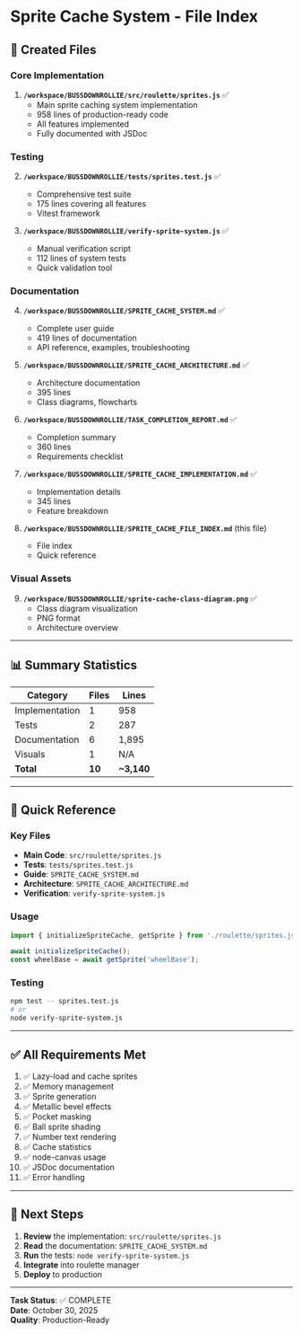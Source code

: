 # Sprite Cache System - File Index

## 📁 Created Files

### Core Implementation
1. **`/workspace/BUSSDOWNROLLIE/src/roulette/sprites.js`** ✅
   - Main sprite caching system implementation
   - 958 lines of production-ready code
   - All features implemented
   - Fully documented with JSDoc

### Testing
2. **`/workspace/BUSSDOWNROLLIE/tests/sprites.test.js`** ✅
   - Comprehensive test suite
   - 175 lines covering all features
   - Vitest framework

3. **`/workspace/BUSSDOWNROLLIE/verify-sprite-system.js`** ✅
   - Manual verification script
   - 112 lines of system tests
   - Quick validation tool

### Documentation
4. **`/workspace/BUSSDOWNROLLIE/SPRITE_CACHE_SYSTEM.md`** ✅
   - Complete user guide
   - 419 lines of documentation
   - API reference, examples, troubleshooting

5. **`/workspace/BUSSDOWNROLLIE/SPRITE_CACHE_ARCHITECTURE.md`** ✅
   - Architecture documentation
   - 395 lines
   - Class diagrams, flowcharts

6. **`/workspace/BUSSDOWNROLLIE/TASK_COMPLETION_REPORT.md`** ✅
   - Completion summary
   - 360 lines
   - Requirements checklist

7. **`/workspace/BUSSDOWNROLLIE/SPRITE_CACHE_IMPLEMENTATION.md`** ✅
   - Implementation details
   - 345 lines
   - Feature breakdown

8. **`/workspace/BUSSDOWNROLLIE/SPRITE_CACHE_FILE_INDEX.md`** (this file)
   - File index
   - Quick reference

### Visual Assets
9. **`/workspace/BUSSDOWNROLLIE/sprite-cache-class-diagram.png`** ✅
   - Class diagram visualization
   - PNG format
   - Architecture overview

---

## 📊 Summary Statistics

| Category | Files | Lines |
|----------|-------|-------|
| Implementation | 1 | 958 |
| Tests | 2 | 287 |
| Documentation | 6 | 1,895 |
| Visuals | 1 | N/A |
| **Total** | **10** | **~3,140** |

---

## 🎯 Quick Reference

### Key Files
- **Main Code**: `src/roulette/sprites.js`
- **Tests**: `tests/sprites.test.js`
- **Guide**: `SPRITE_CACHE_SYSTEM.md`
- **Architecture**: `SPRITE_CACHE_ARCHITECTURE.md`
- **Verification**: `verify-sprite-system.js`

### Usage
```javascript
import { initializeSpriteCache, getSprite } from './roulette/sprites.js';

await initializeSpriteCache();
const wheelBase = await getSprite('wheelBase');
```

### Testing
```bash
npm test -- sprites.test.js
# or
node verify-sprite-system.js
```

---

## ✅ All Requirements Met

1. ✅ Lazy-load and cache sprites
2. ✅ Memory management
3. ✅ Sprite generation
4. ✅ Metallic bevel effects
5. ✅ Pocket masking
6. ✅ Ball sprite shading
7. ✅ Number text rendering
8. ✅ Cache statistics
9. ✅ node-canvas usage
10. ✅ JSDoc documentation
11. ✅ Error handling

---

## 🚀 Next Steps

1. **Review** the implementation: `src/roulette/sprites.js`
2. **Read** the documentation: `SPRITE_CACHE_SYSTEM.md`
3. **Run** the tests: `node verify-sprite-system.js`
4. **Integrate** into roulette manager
5. **Deploy** to production

---

**Task Status**: ✅ COMPLETE  
**Date**: October 30, 2025  
**Quality**: Production-Ready
